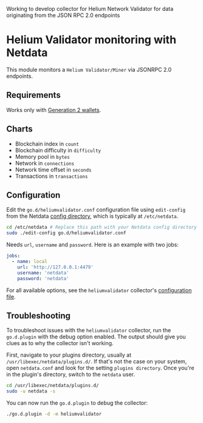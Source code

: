 Working to develop collector for Helium Network Validator for data originating from the JSON RPC 2.0 endpoints

<!--
title: "NetData Helium Validator monitoring with Netdata"
description: "Monitor the health and performance of Helium Validator/Miner with zero configuration, per-second metric granularity, and interactive visualizations."
sidebar_label: "Helium Validator Miner"
-->

# Helium Validator monitoring with Netdata

This module monitors a `Helium Validator/Miner` via JSONRPC 2.0 endpoints.

## Requirements

Works only with [Generation 2 wallets](https://docs.energi.software/en/downloads/gen2-core-wallet).

## Charts

- Blockchain index in `count`
- Blockchain difficulty in `difficulty`
- Memory pool in `bytes`
- Network in `connections`
- Network time offset in `seconds`
- Transactions in `transactions`

## Configuration

Edit the `go.d/heliumvalidator.conf` configuration file using `edit-config` from the
Netdata [config directory](https://learn.netdata.cloud/docs/configure/nodes), which is typically at `/etc/netdata`.

```bash
cd /etc/netdata # Replace this path with your Netdata config directory
sudo ./edit-config go.d/heliumvalidator.conf
```

Needs `url`, `username` and `password`. Here is an example with two jobs:

```yaml
jobs:
  - name: local
    url: 'http://127.0.0.1:4479'
    username: 'netdata'
    password: 'netdata'
```

For all available options, see the `heliumvalidator`
collector's [configuration file](https://github.com/netdata/go.d.plugin/blob/master/config/go.d/heliumvalidator.conf).

## Troubleshooting

To troubleshoot issues with the `heliumvalidator` collector, run the `go.d.plugin` with the debug option enabled. The output
should give you clues as to why the collector isn't working.

First, navigate to your plugins directory, usually at `/usr/libexec/netdata/plugins.d/`. If that's not the case on your
system, open `netdata.conf` and look for the setting `plugins directory`. Once you're in the plugin's directory, switch
to the `netdata` user.

```bash
cd /usr/libexec/netdata/plugins.d/
sudo -u netdata -s
```

You can now run the `go.d.plugin` to debug the collector:

```bash
./go.d.plugin -d -m heliumvalidator
```
